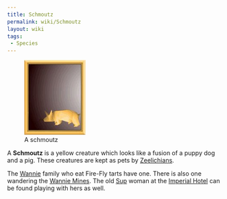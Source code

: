 ```yaml
---
title: Schmoutz
permalink: wiki/Schmoutz
layout: wiki
tags:
 - Species
---
```


<figure>
<img src="assets/lba2/_characters/frames/schmoutz.jpg"
title="A schmoutz" />
<figcaption>A schmoutz</figcaption>
</figure>

A **Schmoutz** is a yellow creature which looks like a fusion of a puppy
dog and a pig. These creatures are kept as pets by
[Zeelichians](Zeelich "wikilink").

The [Wannie](Wannie "wikilink") family who eat Fire-Fly tarts have one.
There is also one wandering the [Wannie Mines](Wannie_Mines "wikilink").
The old [Sup](Sup "wikilink") woman at the [Imperial
Hotel](Imperial_Hotel "wikilink") can be found playing with hers as
well.
